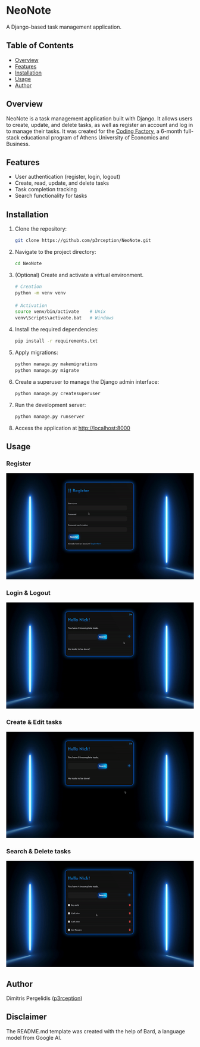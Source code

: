 
# NeoNote

A Django-based task management application.

## Table of Contents
- [Overview](#overview)
- [Features](#features)
- [Installation](#installation)
- [Usage](#usage)
- [Author](#author)

## Overview

NeoNote is a task management application built with Django. It allows users to create, update, and delete tasks, as well as register an account and log in to manage their tasks. It was created for the [Coding Factory](https://codingfactory.aueb.gr/), a 6-month full-stack educational program of Athens University of Economics and Business.

## Features

- User authentication (register, login, logout)
- Create, read, update, and delete tasks
- Task completion tracking
- Search functionality for tasks

## Installation

1. Clone the repository:

    ```bash
    git clone https://github.com/p3rception/NeoNote.git
    ```

2. Navigate to the project directory:

    ```bash
    cd NeoNote
    ```
3. (Optional) Create and activate a virtual environment.

    ```bash
    # Creation
    python -m venv venv
    
    # Activation
    source venv/bin/activate    # Unix
    venv\Scripts\activate.bat   # Windows
    ```

4. Install the required dependencies:

    ```bash
    pip install -r requirements.txt
    ```

5. Apply migrations:

    ```bash
    python manage.py makemigrations
    python manage.py migrate
    ```

6. Create a superuser to manage the Django admin interface:

    ```bash
    python manage.py createsuperuser
    ```

7. Run the development server:

    ```bash
    python manage.py runserver
    ```

8. Access the application at [http://localhost:8000](http://localhost:8000)

## Usage

### Register
![](./demo/register.gif)
### Login & Logout
![](./demo/login-logout.gif)
### Create & Edit tasks
![](./demo/create-edit-tasks.gif)
### Search & Delete tasks
![](./demo/search-delete-tasks.gif)

## Author

Dimitris Pergelidis ([p3rception](https://github.com/p3rception))

## Disclaimer

The README.md template was created with the help of Bard, a language model from Google AI.
